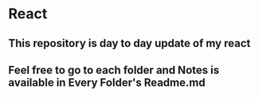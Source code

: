 # React

## This repository is day to day update of my react

## Feel free to go to each folder and Notes is available in Every Folder's Readme.md